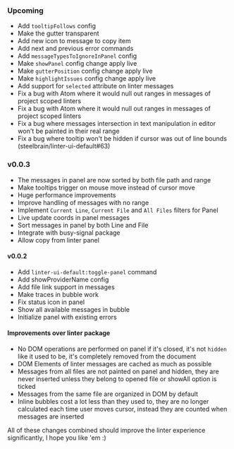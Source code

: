 ### Upcoming

- Add `tooltipFollows` config
- Make the gutter transparent
- Add new icon to message to copy item
- Add next and previous error commands
- Add `messageTypesToIgnoreInPanel` config
- Make `showPanel` config change apply live
- Make `gutterPosition` config change apply live
- Make `highlightIssues` config change apply live
- Add support for `selected` attribute on linter messages
- Fix a bug with Atom where it would null out ranges in messages of project scoped linters
- Fix a bug with Atom where it would null out ranges in messages of project scoped linters
- Fix a bug where messages intersection in text manipulation in editor won't be painted in their real range
- Fix a bug where tooltip won't be hidden if cursor was out of line bounds (steelbrain/linter-ui-default#63)

### v0.0.3

- The messages in panel are now sorted by both file path and range
- Make tooltips trigger on mouse move instead of cursor move
- Huge performance improvements
- Improve handling of messages with no range
- Implement `Current Line`, `Current File` and `All Files` filters for Panel
- Live update coords in panel messages
- Sort messages in panel by both Line and File
- Integrate with busy-signal package
- Allow copy from linter panel

#### v0.0.2

- Add `linter-ui-default:toggle-panel` command
- Add showProviderName config
- Add file link support in messages
- Make traces in bubble work
- Fix status icon in panel
- Show all available messages in bubble
- Initialize panel with existing errors

#### Improvements over linter package
 - No DOM operations are performed on panel if it's closed, it's not `hidden` like it used to be, it's completely removed from the document
 - DOM Elements of linter messages are cached as much as possible
 - Messages from all files are not painted on panel and hidden, they are never inserted unless they belong to opened file or showAll option is ticked
 - Messages from the same file are organized in DOM by default
 - Inline bubbles cost a lot less than they used to, they are no longer calculated each time user moves cursor, instead they are counted when messages are inserted

All of these changes combined should improve the linter experience significantly, I hope you like 'em :)
